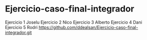 # Ejercicio-caso-final-integrador
Ejercicio 1 Joselu
Ejercicio 2 Nico
Ejercicio 3 Alberto
Ejercicio 4 Dani
Ejercicio 5 Rodri
https://github.com/ddealsan/Ejercicio-caso-final-integrador.git
